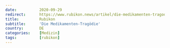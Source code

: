 ```yaml
---
date:          2020-09-29
redirect:      https://www.rubikon.news/artikel/die-medikamenten-tragodie
title:         Rubikon
subtitle:      'Die Medikamenten-Tragödie'
country:       DE
categories:    [Medizin]
tags:          [rubikon]
---
```

